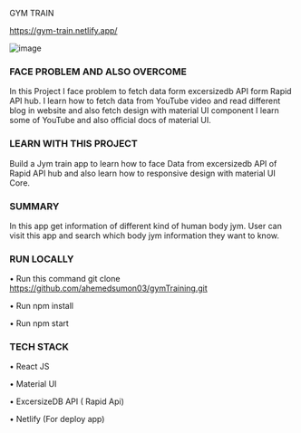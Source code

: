 GYM TRAIN

https://gym-train.netlify.app/

 ![image](https://user-images.githubusercontent.com/70951184/204269467-98bf9072-434c-46e8-b1de-97242f5927c6.png)


### FACE PROBLEM AND ALSO OVERCOME
In this Project I face problem to fetch data form excersizedb API form Rapid API hub. I learn how to fetch data from YouTube video and read different blog in website and also fetch design with material UI component I learn some of YouTube and also official docs of material UI.

### LEARN WITH THIS PROJECT
Build a Jym train app to learn how to face Data from excersizedb API of Rapid API hub and also learn how to responsive design with material UI Core.



### SUMMARY
In this app get information of different kind of human body jym. User can visit this app and search which body jym information they want to know.
### RUN LOCALLY

•	Run this command git clone https://github.com/ahemedsumon03/gymTraining.git

•	Run npm install

•	Run npm start

### TECH STACK

•	React JS

•	Material UI

•	ExcersizeDB API ( Rapid Api)

•	Netlify (For deploy app) 
